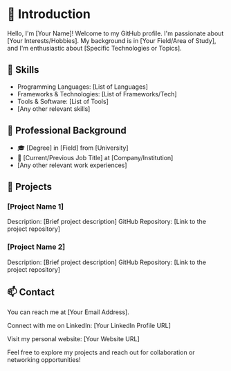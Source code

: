 # 👋 Introduction

Hello, I'm [Your Name]! Welcome to my GitHub profile. I'm passionate about [Your Interests/Hobbies]. My background is in [Your Field/Area of Study], and I'm enthusiastic about [Specific Technologies or Topics].

## 🚀 Skills

- Programming Languages: [List of Languages]
- Frameworks & Technologies: [List of Frameworks/Tech]
- Tools & Software: [List of Tools]
- [Any other relevant skills]

## 💼 Professional Background

- 🎓 [Degree] in [Field] from [University]
- 💼 [Current/Previous Job Title] at [Company/Institution]
- [Any other relevant work experiences]

## 🌱 Projects

### [Project Name 1]

Description: [Brief project description]
GitHub Repository: [Link to the project repository]

### [Project Name 2]

Description: [Brief project description]
GitHub Repository: [Link to the project repository]

## 📫 Contact

You can reach me at [Your Email Address].

Connect with me on LinkedIn: [Your LinkedIn Profile URL]

Visit my personal website: [Your Website URL]

Feel free to explore my projects and reach out for collaboration or networking opportunities!
